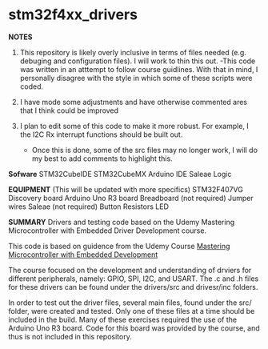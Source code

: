# stm32f4xx_drivers

**NOTES**
1. This repository is likely overly inclusive in terms of files needed (e.g. debuging and configuration files). I will work to thin this out.
  -This code was written in an atttempt to follow course guidlines. With that in mind, I personally disagree with the style in which some of these scripts were coded.
  
2. I have mode some adjustments and have otherwise commented ares that I think could be improved
3. I plan to edit some of this code to make it more robust. For example, I the I2C Rx interrupt functions should be built out.
   - Once this is done, some of the src files may no longer work, I will do my best to add comments to highlight this.


**Sofware**
STM32CubeIDE
STM32CubeMX
Arduino IDE
Saleae Logic

**EQUIPMENT**
(This will be updated with more specifics)
STM32F407VG Discovery board
Arduino Uno R3 board
Breadboard (not required)
Jumper wires
Saleae (not required)
Button
Resistors
LED

**SUMMARY**
Drivers and testing code based on the Udemy Mastering Microcontroller with Embedded Driver Development course.

This code is based on guidence from the Udemy Course [Mastering Microcontroller with Embedded Development](https://www.udemy.com/course/mastering-microcontroller-with-peripheral-driver-development/)

The course focused on the development and understanding of drviers for different peripherals, namely: GPIO, SPI, I2C, and USART.
The .c and .h files for these drivers can be found under the drivers/src and drivesr/inc folders.

In order to test out the driver files, several main files, found under the src/ folder, were created and tested.
Only one of these files at a time should be included in the build.
Many of these exercises required the use of the Arduino Uno R3 board.
Code for this board was provided by the course, and thus is not included in this repository.
